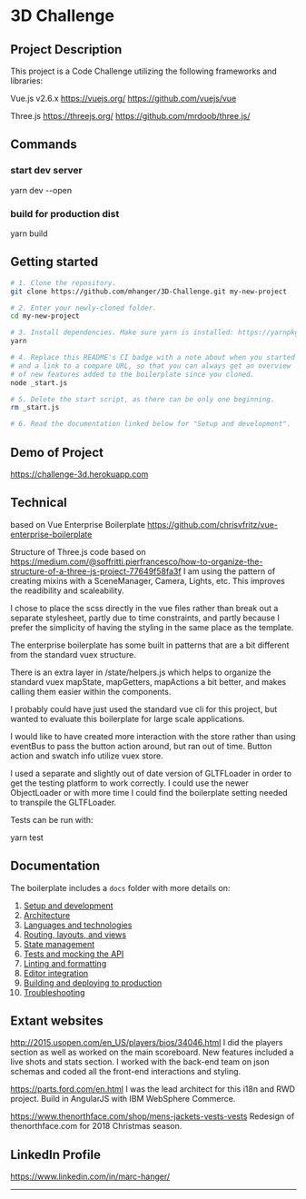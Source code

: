 # 3D Challenge

## Project Description
This project is a Code Challenge utilizing the following frameworks and libraries:

Vue.js v2.6.x
https://vuejs.org/
https://github.com/vuejs/vue

Three.js
https://threejs.org/
https://github.com/mrdoob/three.js/

## Commands

### start dev server

yarn dev --open

### build for production dist

yarn build

## Getting started

```bash
# 1. Clone the repository.
git clone https://github.com/mhanger/3D-Challenge.git my-new-project

# 2. Enter your newly-cloned folder.
cd my-new-project

# 3. Install dependencies. Make sure yarn is installed: https://yarnpkg.com/lang/en/docs/install
yarn

# 4. Replace this README's CI badge with a note about when you started
# and a link to a compare URL, so that you can always get an overview
# of new features added to the boilerplate since you cloned.
node _start.js

# 5. Delete the start script, as there can be only one beginning.
rm _start.js

# 6. Read the documentation linked below for "Setup and development".
```

## Demo of Project

https://challenge-3d.herokuapp.com

## Technical

based on Vue Enterprise Boilerplate
https://github.com/chrisvfritz/vue-enterprise-boilerplate

Structure of Three.js code based on
https://medium.com/@soffritti.pierfrancesco/how-to-organize-the-structure-of-a-three-js-project-77649f58fa3f
I am using the pattern of creating mixins with a SceneManager, Camera, Lights, etc. This improves the readibility and scaleability.

I chose to place the scss directly in the vue files rather than break out a separate stylesheet, partly due to time constraints, and partly because I prefer the simplicity of having the styling in the same place as the template.

The enterprise boilerplate has some built in patterns that are a bit different from the standard vuex structure.

There is an extra layer in /state/helpers.js which helps to organize the standard vuex mapState, mapGetters, mapActions a bit better, and makes calling them easier within the components.

I probably could have just used the standard vue cli for this project, but wanted to evaluate this boilerplate for large scale applications.

I would like to have created more interaction with the store rather than using eventBus to pass the button action around, but ran out of time.
Button action and swatch info utilize vuex store.

I used a separate and slightly out of date version of GLTFLoader in order to get the testing platform to work correctly.
I could use the newer ObjectLoader or with more time I could find the boilerplate setting needed to transpile the GLTFLoader.

Tests can be run with:

yarn test

## Documentation

The boilerplate includes a `docs` folder with more details on:

1.  [Setup and development](docs/development.md)
1.  [Architecture](docs/architecture.md)
1.  [Languages and technologies](docs/tech.md)
1.  [Routing, layouts, and views](docs/routing.md)
1.  [State management](docs/state.md)
1.  [Tests and mocking the API](docs/tests.md)
1.  [Linting and formatting](docs/linting.md)
1.  [Editor integration](docs/editors.md)
1.  [Building and deploying to production](docs/production.md)
1.  [Troubleshooting](docs/troubleshooting.md)

## Extant websites
http://2015.usopen.com/en_US/players/bios/34046.html
I did the players section as well as worked on the main scoreboard.
New features included a live shots and stats section.  I worked with the back-end team on json schemas and coded all the front-end interactions and styling.

https://parts.ford.com/en.html
I was the lead architect for this i18n and RWD project.  Build in AngularJS with IBM WebSphere Commerce.

https://www.thenorthface.com/shop/mens-jackets-vests-vests
Redesign of thenorthface.com for 2018 Christmas season.

## LinkedIn Profile

https://www.linkedin.com/in/marc-hanger/

****
